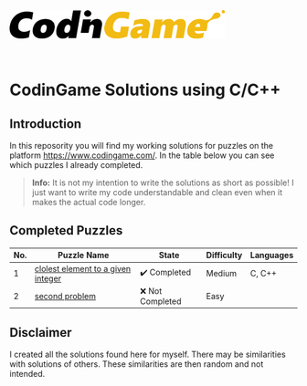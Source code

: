 ﻿[![CodinGame](/CodinGame.png)](https://www.codingame.com/ "CodinGame")

<br>

# CodinGame Solutions using C/C++


## Introduction
In this reposority you will find my working solutions for puzzles on the platform https://www.codingame.com/. In the table below you can see which puzzles I already completed.

> **Info:** It is not my intention to write the solutions as short as possible! I just want to write my code understandable and clean even when it makes the actual code longer.

## Completed Puzzles
| No. | Puzzle Name                                                                                                                       | State                        | Difficulty | Languages                                                                                                                                                                                                                                                                                                                                                                                                  |
|-----|-----------------------------------------------------------------------------------------------------------------------------------|------------------------------|------------|------------------------------------------------------------------------------------------------------------------------------------------------------------------------------------------------------------------------------------------------------------------------------------------------------------------------------------------------------------------------------------------------------------|
| 1   | [clolest element to a given integer](https://github.com/hayouniay/CPP_C_Codingame/blob/master/Puzzles/clolest_element_to_zero.cpp)                                                                        | ✔️ Completed            | Medium     |     C, C++                                                                                                                                                                                                                                                                                                                                                                                                       |
| 2   | [second problem](https://github.com/hayouniay/CPP_C_Codingame/blob/master/Puzzles/)                                 | :x: Not Completed            | Easy       |                                                                                                                                                                                                                                                                                                                                                                                                            |


## Disclaimer
I created all the solutions found here for myself. There may be similarities with solutions of others. These similarities are then random and not intended.
